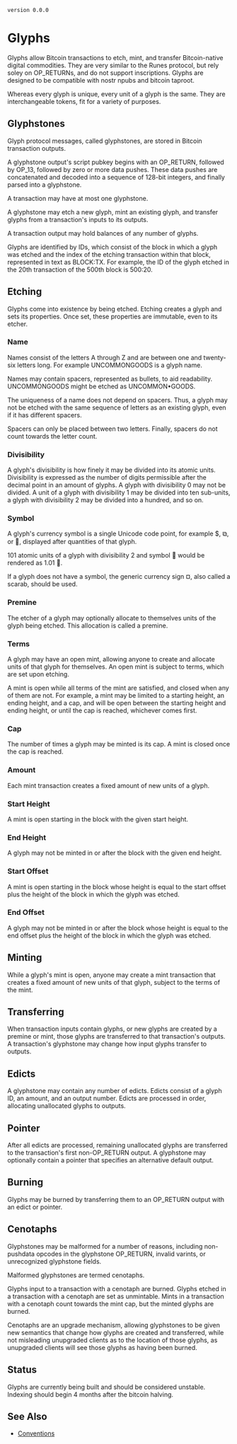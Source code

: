 `version 0.0.0`

# Glyphs

Glyphs allow Bitcoin transactions to etch, mint, and transfer Bitcoin-native digital commodities.  They are very similar to the Runes protocol, but rely soley on OP_RETURNs, and do not support inscriptions.  Glyphs are designed to be compatible with nostr npubs and bitcoin taproot.

Whereas every glyph is unique, every unit of a glyph is the same. They are interchangeable tokens, fit for a variety of purposes.

## Glyphstones

Glyph protocol messages, called glyphstones, are stored in Bitcoin transaction outputs.

A glyphstone output's script pubkey begins with an OP_RETURN, followed by OP_13, followed by zero or more data pushes. These data pushes are concatenated and decoded into a sequence of 128-bit integers, and finally parsed into a glyphstone.

A transaction may have at most one glyphstone.

A glyphstone may etch a new glyph, mint an existing glyph, and transfer glyphs from a transaction's inputs to its outputs.

A transaction output may hold balances of any number of glyphs.

Glyphs are identified by IDs, which consist of the block in which a glyph was etched and the index of the etching transaction within that block, represented in text as BLOCK:TX. For example, the ID of the glyph etched in the 20th transaction of the 500th block is 500:20.

## Etching

Glyphs come into existence by being etched. Etching creates a glyph and sets its properties. Once set, these properties are immutable, even to its etcher.

### Name

Names consist of the letters A through Z and are between one and twenty-six letters long. For example UNCOMMONGOODS is a glyph name.

Names may contain spacers, represented as bullets, to aid readability. UNCOMMONGOODS might be etched as UNCOMMON•GOODS.

The uniqueness of a name does not depend on spacers. Thus, a glyph may not be etched with the same sequence of letters as an existing glyph, even if it has different spacers.

Spacers can only be placed between two letters. Finally, spacers do not count towards the letter count.

### Divisibility

A glyph's divisibility is how finely it may be divided into its atomic units. Divisibility is expressed as the number of digits permissible after the decimal point in an amount of glyphs. A glyph with divisibility 0 may not be divided. A unit of a glyph with divisibility 1 may be divided into ten sub-units, a glyph with divisibility 2 may be divided into a hundred, and so on.

### Symbol

A glyph's currency symbol is a single Unicode code point, for example $, ⧉, or 🧿, displayed after quantities of that glyph.

101 atomic units of a glyph with divisibility 2 and symbol 🧿 would be rendered as 1.01 🧿.

If a glyph does not have a symbol, the generic currency sign ¤, also called a scarab, should be used.

### Premine

The etcher of a glyph may optionally allocate to themselves units of the glyph being etched. This allocation is called a premine.

### Terms

A glyph may have an open mint, allowing anyone to create and allocate units of that glyph for themselves. An open mint is subject to terms, which are set upon etching.

A mint is open while all terms of the mint are satisfied, and closed when any of them are not. For example, a mint may be limited to a starting height, an ending height, and a cap, and will be open between the starting height and ending height, or until the cap is reached, whichever comes first.

### Cap

The number of times a glyph may be minted is its cap. A mint is closed once the cap is reached.

### Amount

Each mint transaction creates a fixed amount of new units of a glyph.

### Start Height

A mint is open starting in the block with the given start height.

### End Height

A glyph may not be minted in or after the block with the given end height.

### Start Offset

A mint is open starting in the block whose height is equal to the start offset plus the height of the block in which the glyph was etched.

### End Offset

A glyph may not be minted in or after the block whose height is equal to the end offset plus the height of the block in which the glyph was etched.

## Minting

While a glyph's mint is open, anyone may create a mint transaction that creates a fixed amount of new units of that glyph, subject to the terms of the mint.

## Transferring

When transaction inputs contain glyphs, or new glyphs are created by a premine or mint, those glyphs are transferred to that transaction's outputs. A transaction's glyphstone may change how input glyphs transfer to outputs.

## Edicts

A glyphstone may contain any number of edicts. Edicts consist of a glyph ID, an amount, and an output number. Edicts are processed in order, allocating unallocated glyphs to outputs.

## Pointer

After all edicts are processed, remaining unallocated glyphs are transferred to the transaction's first non-OP_RETURN output. A glyphstone may optionally contain a pointer that specifies an alternative default output.

## Burning

Glyphs may be burned by transferring them to an OP_RETURN output with an edict or pointer.

## Cenotaphs

Glyphstones may be malformed for a number of reasons, including non-pushdata opcodes in the glyphstone OP_RETURN, invalid varints, or unrecognized glyphstone fields.

Malformed glyphstones are termed cenotaphs.

Glyphs input to a transaction with a cenotaph are burned. Glyphs etched in a transaction with a cenotaph are set as unmintable. Mints in a transaction with a cenotaph count towards the mint cap, but the minted glyphs are burned.

Cenotaphs are an upgrade mechanism, allowing glyphstones to be given new semantics that change how glyphs are created and transferred, while not misleading unupgraded clients as to the location of those glyphs, as unupgraded clients will see those glyphs as having been burned.

## Status

Glyphs are currently being built and should be considered unstable.  Indexing should begin 4 months after the bitcoin halving.

## See Also

- [Conventions](./CONVENTIONS.md)

